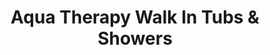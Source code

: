 ---
title: "Aqua Therapy Walk In Tubs & Showers"
url: /phoenix/aqua-therapy-walk-in-tubs-und-showers/
shop: Badezimmer
---